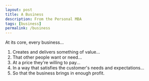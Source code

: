 ```yaml
---
layout: post
title: A Business
description: From the Personal MBA
tags: [business]
permalink: /business
---
```


At its core, every business...

1. Creates and delivers something of value...
2. That other people want or need...
3. At a price they're willing to pay...
4. In a way that satisfies the customer's needs and expectations...
5. So that the business brings in enough profit.
